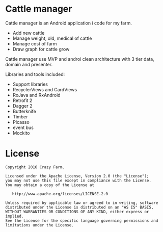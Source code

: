 # Cattle manager

Cattle manager is an Android application i code for my farm. 

  - Add new cattle
  - Manage weight, old, medical of cattle
  - Manage cost of farm 
  - Draw graph for cattle grow

Cattle manager use MVP and androi clean architecture with 3 tier data, domain and presenter.

Libraries and tools included:

 - Support libraries
 - RecyclerViews and CardViews
 - RxJava and RxAndroid
 - Retrofit 2
 - Dagger 2
 - Butterknife
 - Timber
 - Picasso
 - event bus
 - Mockito
# License
    Copyright 2016 Crazy Farm.

    Licensed under the Apache License, Version 2.0 (the "License");
    you may not use this file except in compliance with the License.
    You may obtain a copy of the License at

       http://www.apache.org/licenses/LICENSE-2.0

    Unless required by applicable law or agreed to in writing, software
    distributed under the License is distributed on an "AS IS" BASIS,
    WITHOUT WARRANTIES OR CONDITIONS OF ANY KIND, either express or implied.
    See the License for the specific language governing permissions and
    limitations under the License.